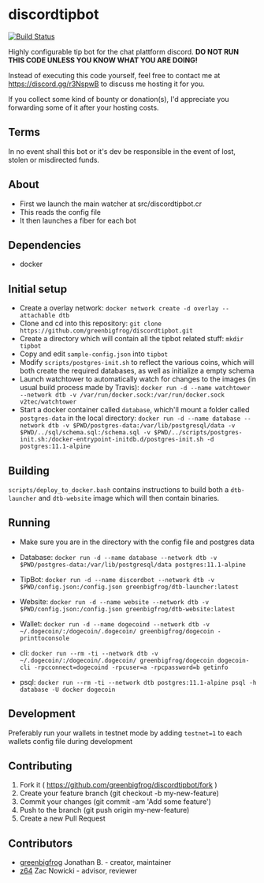 # discordtipbot

[![Build Status](https://travis-ci.org/greenbigfrog/discordtipbot.svg?branch=master)](https://travis-ci.org/greenbigfrog/discordtipbot)

Highly configurable tip bot for the chat plattform discord. **DO NOT RUN THIS CODE UNLESS YOU KNOW WHAT YOU ARE DOING!**

Instead of executing this code yourself, feel free to contact me at https://discord.gg/r3NspwB to discuss me hosting it for you.

If you collect some kind of bounty or donation(s), I'd appreciate you forwarding some of it after your hosting costs.

## Terms

In no event shall this bot or it's dev be responsible in the event of lost, stolen or misdirected funds.

## About
- First we launch the main watcher at src/discordtipbot.cr
- This reads the config file
- It then launches a fiber for each bot

## Dependencies
- docker

## Initial setup
<!--
- Install core wallet for each currency you plan on running
- Add the RPC info to each wallets corresponding config file (`rpcuser` and `rpcpassword`)
- Add `walletnotify=curl --retry 10 -X POST http://127.0.0.1:ABC/?tx=%s` to your wallets config file, replacing `ABC` with the walletnotify port you plan on using
- It's recommendable to run your node as a full node, but to limit the connections to ~30, since else you might run into performance issues (`maxconnections=30`)
-->

- Create a overlay network: `docker network create -d overlay --attachable dtb`
- Clone and cd into this repository: `git clone https://github.com/greenbigfrog/discordtipbot.git`
- Create a directory which will contain all the tipbot related stuff: `mkdir tipbot`
- Copy and edit `sample-config.json` into `tipbot`
- Modify `scripts/postgres-init.sh` to reflect the various coins, which will both create the required databases, as well as initialize a empty schema
- Launch watchtower to automatically watch for changes to the images (in usual build process made by Travis): `docker run -d --name watchtower --network dtb -v /var/run/docker.sock:/var/run/docker.sock v2tec/watchtower`
- Start a docker container called `database`, which'll mount a folder called `postgres-data` in the local directory: `docker run -d --name database --network dtb -v $PWD/postgres-data:/var/lib/postgresql/data -v $PWD/../sql/schema.sql:/schema.sql -v $PWD/../scripts/postgres-init.sh:/docker-entrypoint-initdb.d/postgres-init.sh -d postgres:11.1-alpine`

## Building
`scripts/deploy_to_docker.bash` contains instructions to build both a `dtb-launcher` and `dtb-website` image which will then contain binaries.

## Running
- Make sure you are in the directory with the config file and postgres data
- Database: `docker run -d --name database --network dtb -v $PWD/postgres-data:/var/lib/postgresql/data postgres:11.1-alpine`
- TipBot: `docker run -d --name discordbot --network dtb -v $PWD/config.json:/config.json greenbigfrog/dtb-launcher:latest`
- Website: `docker run -d --name website --network dtb -v $PWD/config.json:/config.json greenbigfrog/dtb-website:latest`
- Wallet: `docker run -d --name dogecoind --network dtb -v ~/.dogecoin/:/dogecoin/.dogecoin/ greenbigfrog/dogecoin -printtoconsole`

- cli: `docker run --rm -ti --network dtb -v ~/.dogecoin/:/dogecoin/.dogecoin/ greenbigfrog/dogecoin dogecoin-cli -rpcconnect=dogecoind -rpcuser=a -rpcpassword=b getinfo`
- psql: `docker run --rm -ti --network dtb postgres:11.1-alpine psql -h database -U docker dogecoin`

## Development

Preferably run your wallets in testnet mode by adding `testnet=1` to each wallets config file during development

## Contributing

1. Fork it ( https://github.com/greenbigfrog/discordtipbot/fork )
2. Create your feature branch (git checkout -b my-new-feature)
3. Commit your changes (git commit -am 'Add some feature')
4. Push to the branch (git push origin my-new-feature)
5. Create a new Pull Request

## Contributors

- [greenbigfrog](https://github.com/greenbigfrog) Jonathan B. - creator, maintainer
- [z64](https://github.com/z64) Zac Nowicki - advisor, reviewer

